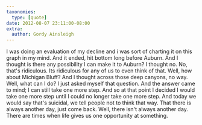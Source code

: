 ```yaml
---
taxonomies:
  type: [quote]
date: 2012-08-07 23:11:00-08:00
extra:
  author: Gordy Ainsleigh
---
```

I was doing an evaluation of my decline and i was sort of charting it on this graph in my mind. And it ended, hit bottom long before Auburn. And I thought is there any possibility I can make it to Auburn? I thought no. No, that's ridiculous. Its ridiculous for any of us to even think of that. Well, how about Michigan Bluff? And I thought across those deep canyons, no way. Well, what can I do? I just asked myself that question. And the answer came to mind; I can still take one more step. And so at that point I decided I would take one more step until I could no longer take one more step. And today we would say that's suicidal, we tell people not to think that way. That there is always another day, just come back. Well, there isn't always another day. There are times when life gives us one opportunity at something.